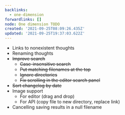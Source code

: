 ```yaml
---
backlinks:
  - one-dimension
forwardlinks: []
node: One dimension TODO
created: '2021-09-25T08:09:26.435Z'
updated: '2021-09-25T19:37:03.622Z'
---
```


- Links to nonexistent thoughts
- Renaming thoughts
- ~~Improve search~~ 
    - ~~Case-insensitive search~~ 
    - ~~Put matching filenames at the top~~ 
    - ~~Ignore directories~~ 
    - ~~Fix scrolling in  the editor search panel~~
- ~~Sort changelog by date~~
- Image support 
    - For editor (drag and drop)
    - For API (copy file to new directory, replace link) 
- Cancelling saving results in a null filename
